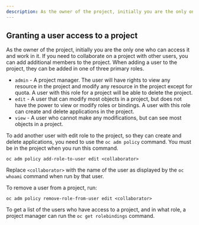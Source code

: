 ```yaml
---
description: As the owner of the project, initially you are the only one who can access it and work in it. If you need to collaborate on a project with other users, you can add additional members to the project.
---
```

## Granting a user access to a project

As the owner of the project, initially you are the only one who can access it and work in it. If you need to collaborate on a project with other users, you can add additional members to the project. When adding a user to the project, they can be added in one of three primary roles.

* ``admin`` - A project manager. The user will have rights to view any resource in the project and modify any resource in the project except for quota. A user with this role for a project will be able to delete the project.
* ``edit`` - A user that can modify most objects in a project, but does not have the power to view or modify roles or bindings. A user with this role can create and delete applications in the project.
* ``view`` -  A user who cannot make any modifications, but can see most objects in a project.

To add another user with edit role to the project, so they can create and delete applications, you need to use the ``oc adm policy`` command. You must be in the project when you run this command.

```
oc adm policy add-role-to-user edit <collaborator>
```

Replace ``<collaborator>`` with the name of the user as displayed by the ``oc whoami`` command when run by that user.

To remove a user from a project, run:

```
oc adm policy remove-role-from-user edit <collaborator>
```

To get a list of the users who have access to a project, and in what role, a project manager can run the ``oc get rolebindings`` command.
